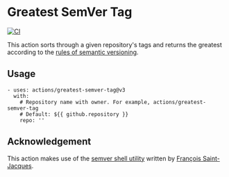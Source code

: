 # Greatest SemVer Tag

[![CI](https://github.com/lhstrh/greatest-semver-tag/actions/workflows/ci.yml/badge.svg)](https://github.com/lhstrh/greatest-semver-tag/actions/workflows/ci.yml)

This action sorts through a given repository's tags and returns the greatest according to the [rules of semantic versioning](https://semver.org/).

## Usage
```
- uses: actions/greatest-semver-tag@v3
  with:
    # Repository name with owner. For example, actions/greatest-semver-tag
    # Default: ${{ github.repository }}
    repo: ''
```

## Acknowledgement

This action makes use of the [semver shell utility](https://github.com/fsaintjacques/semver-tool) written by [François Saint-Jacques](https://github.com/fsaintjacques).

